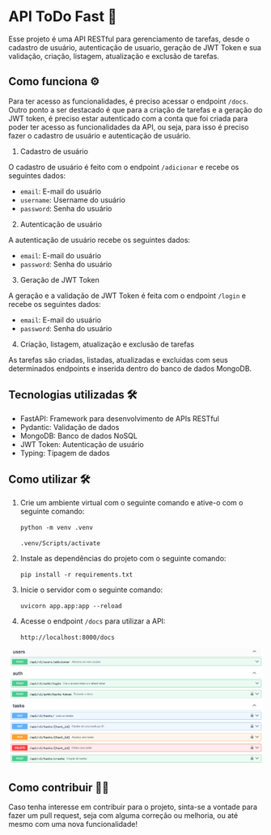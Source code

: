 # API ToDo Fast 📖

Esse projeto é uma API RESTful para gerenciamento de tarefas, desde o cadastro de usuário, autenticação de usuario, geração de JWT Token e sua validação, criação, listagem, atualização e exclusão de tarefas.

## Como funciona ⚙️

Para ter acesso as funcionalidades, é preciso acessar o endpoint `/docs`. Outro ponto a ser destacado é que para a criação de tarefas e a geração do JWT token, é preciso estar autenticado com a conta que foi criada para poder ter acesso as funcionalidades da API, ou seja, para isso é preciso fazer o cadastro de usuário e autenticação de usuário.

1. Cadastro de usuário

 O cadastro de usuário é feito com o endpoint `/adicionar` e recebe os seguintes dados:
 - `email`: E-mail do usuário
 - `username`: Username do usuário
 - `password`: Senha do usuário

2. Autenticação de usuário

A autenticação de usuário recebe os seguintes dados:
 - `email`: E-mail do usuário
 - `password`: Senha do usuário

3. Geração de JWT Token

A geração e a validação de JWT Token é feita com o endpoint `/login` e recebe os seguintes dados:
 - `email`: E-mail do usuário
 - `password`: Senha do usuário

4. Criação, listagem, atualização e exclusão de tarefas

As tarefas são criadas, listadas, atualizadas e excluidas com seus determinados endpoints e inserida dentro do banco de dados MongoDB.

## Tecnologias utilizadas 🛠️

- FastAPI: Framework para desenvolvimento de APIs RESTful
- Pydantic: Validação de dados
- MongoDB: Banco de dados NoSQL
- JWT Token: Autenticação de usuário
- Typing: Tipagem de dados

## Como utilizar 🛠️

1. Crie um ambiente virtual com o seguinte comando e ative-o com o seguinte comando:

    `python -m venv .venv`

    `.venv/Scripts/activate`

2. Instale as dependências do projeto com o seguinte comando:

    `pip install -r requirements.txt`

3. Inicie o servidor com o seguinte comando:

    `uvicorn app.app:app --reload`

4. Acesse o endpoint `/docs` para utilizar a API:

    `http://localhost:8000/docs`


![API](api.png)

## Como contribuir 🤝🏻

Caso tenha interesse em contribuir para o projeto, sinta-se a vontade para fazer um pull request, seja com alguma correção ou melhoria, ou até mesmo com uma nova funcionalidade!
